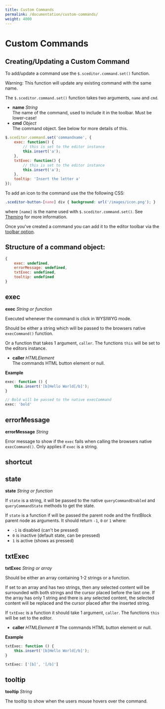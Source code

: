 ```yaml
---
title: Custom Commands
permalink: /documentation/custom-commands/
weight: 4000
---
```


# Custom Commands <a id="custom-commands"></a>

## Creating/Updating a Custom Command<a id="creating-command"></a>

To add/update a command use the `$.sceditor.command.set()` function.

<span class="Label Label--warning">Warning:</span> This function will update any existing command with the same name.

The `$.sceditor.command.set()` function takes two arguments, `name` and `cmd`.

* **name** *String*  
  The name of the command, used to include it in the toolbar. Must be lower-case!
* **cmd** *Object*  
  The command object. See below for more details of this.

```js
$.sceditor.command.set('commandname', {
	exec: function() {
		// this is set to the editor instance
		this.insert('a');
	},
	txtExec: function() {
		// this is set to the editor instance
		this.insert('a');
	},
	tooltip: 'Insert the letter a'
});
```

To add an icon to the command use the the following CSS:

```css
.sceditor-button-[name] div { background: url('/images/icon.png'); }
```

where `[name]` is the name used with `$.sceditor.command.set()`. See [Theming](/documentation/theming/) for more information.

Once you've created a command you can add it to the editor toolbar via the [toolbar option](/documentation/options/#toolbar).


## Structure of a command object: <a id="command-structure"></a>

```js
{
	exec: undefined,
	errorMessage: undefined,
	txtExec: undefined,
	tooltip: undefined
}
```


## exec <a id="exec"></a>

**exec** *String or function*

Executed whenever the command is click in WYSIWYG mode.

Should be either a string which will be passed to the browsers native `execCommand()` function.

Or a function that takes 1 argument, `caller`. The functions `this` will be set to the editors instance.

* **caller** *HTMLElement*  
  The commands HTML button element or null.

**Example**

```js
exec: function () {
	this.insert('[b]Hello World[/b]');
}
```

```js
// Bold will be passed to the native execCommand
exec: 'bold'
```


## errorMessage <a id="errorMessage"></a>

**errorMessage** *String*

Error message to show if the `exec` fails when calling the browsers native `execCommand()`. Only applies if `exec` is a string.


## shortcut <a id="shortcut"></a>

## state <a id="state"></a>

**state** *String or function*

If `state` is a string, it will be passed to the native `queryCommandEnabled`
and `queryCommandState` methods to get the state.

If `state` is a function if will be passed the parent node and the firstBlock
parent node as arguments. It should return `-1`, `0` or `1` where:

- `-1` is disabled (can't be pressed)
- `0` is inactive (default state, can be pressed)
- `1` is active (shows as pressed)


## txtExec <a id="txtExec"></a>

**txtExec** *String or array*

Should be either an array containing 1-2 strings or a function.

If set to an array and has two strings, then any selected content will be surrounded with both strings and the cursor placed before the last one. If the array has only 1 string and there is any selected content, the selected content will be replaced and the cursor placed after the inserted string.

If `txtExec` is a function it should take 1 argument, `caller`. The functions `this` will be set to the editor.

* **caller** *HTMLElement*  #
  The commands HTML button element or null.

**Example**

```js
txtExec: function () {
	this.insert('[b]Hello World[/b]');
}
```

```js
txtExec: ['[b]', '[/b]']
```


## tooltip <a id="tooltip"></a>

**tooltip** *String*

The tooltip to show when the users mouse hovers over the command.

